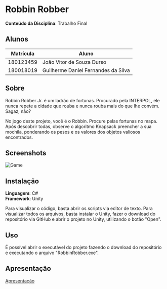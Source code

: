 # Robbin Robber

**Conteúdo da Disciplina**: Trabalho Final<br>

## Alunos

| Matrícula | Aluno                               |
| --------- | ----------------------------------- |
| 180123459 | João Vitor de Souza Durso           |
| 180018019 | Guilherme Daniel Fernandes da Silva |

## Sobre

Robbin Robber Jr. é um ladrão de fortunas. Procurado pela INTERPOL, ele nunca repete a cidade que rouba e nunca rouba mais do que lhe convém. Sagaz, não? 

No jogo deste projeto, você é o Robbin. Procure pelas fortunas no mapa. Após descobrir todas, observe o algoritmo Knapsack preencher a sua mochila, ponderando os pesos e os valores dos objetos valiosos encontrados.

## Screenshots

![Game](https://user-images.githubusercontent.com/69814362/188538124-f3cc4fc2-8382-438b-a56e-1609944ffa49.png)


## Instalação

**Linguagem**: C#<br>
**Framework**: Unity<br>

Para visualizar o código, basta abrir os scripts via editor de texto.
Para visualizar todos os arquivos, basta instalar o Unity, fazer o download do repositório via GitHub e abrir o projeto no Unity, utilizando o botão "Open".

## Uso

É possível abrir o executável do projeto fazendo o download do repositório e executando o arquivo "RobbinRobber.exe". 

## Apresentação
[Apresentação](https://youtu.be/hZ1heQN2vt8)
